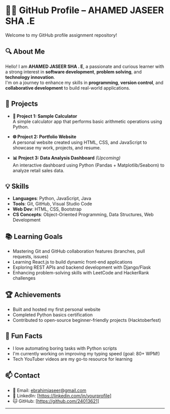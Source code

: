 
# 👩‍💻 GitHub Profile – AHAMED JASEER SHA .E 

Welcome to my GitHub profile assignment repository!

## 🔍 About Me
Hello! I am **AHAMED JASEER SHA . E**, a passionate and curious learner with a strong interest in **software development**, **problem solving**, and **technology innovation**.  
I'm on a journey to enhance my skills in **programming**, **version control**, and **collaborative development** to build real-world applications.

## 🚀 Projects
- **🔢 Project 1: Sample Calculator**  
  A simple calculator app that performs basic arithmetic operations using Python.

- **🌐 Project 2: Portfolio Website**  
  A personal website created using HTML, CSS, and JavaScript to showcase my work, projects, and resume.

- **📊 Project 3: Data Analysis Dashboard** *(Upcoming)*  
  An interactive dashboard using Python (Pandas + Matplotlib/Seaborn) to analyze retail sales data.

## 💡 Skills
- **Languages**: Python, JavaScript, Java  
- **Tools**: Git, GitHub, Visual Studio Code  
- **Web Dev**: HTML, CSS, Bootstrap  
- **CS Concepts**: Object-Oriented Programming, Data Structures, Web Development  

## 📚 Learning Goals
- Mastering Git and GitHub collaboration features (branches, pull requests, issues)  
- Learning React.js to build dynamic front-end applications  
- Exploring REST APIs and backend development with Django/Flask  
- Enhancing problem-solving skills with LeetCode and HackerRank challenges  

## 🏆 Achievements
- Built and hosted my first personal website  
- Completed Python basics certification  
- Contributed to open-source beginner-friendly projects (Hacktoberfest)

## 🎯 Fun Facts
- I love automating boring tasks with Python scripts  
- I'm currently working on improving my typing speed (goal: 80+ WPM!)  
- Tech YouTuber videos are my go-to resource for learning

## 📫 Contact
- 📧 Email: ebrahimjaseer@gmail.com  
- 🔗 LinkedIn: [https://linkedin.com/in/yourprofile] 
- 🐱 GitHub: [https://github.com/24013621]

---
